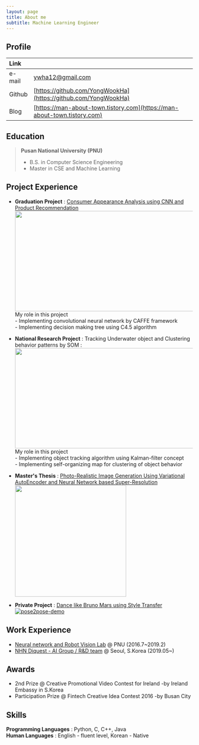 ```yaml
---
layout: page
title: About me
subtitle: Machine Learning Engineer
---
```


## Profile

|Link | |
|:----------|:--------------------------------------------------------------------------|
|e-mail | ywha12@gmail.com |
| Github | [https://github.com/YongWookHa](https://github.com/YongWookHa) |
|Blog | [https://man-about-town.tistory.com](https://man-about-town.tistory.com) |

## Education

>  **Pusan National University (PNU)**
>  * B.S. in Computer Science Engineering
>  * Master in CSE and Machine Learning

## Project Experience

- <b>Graduation Project</b> : [Consumer Appearance Analysis using CNN and Product Recommendation](https://docs.google.com/document/d/1qZqBvD-krvwL3C6pupa9SHBwrXVaOJpDew5K0vDpO1s/edit?usp=sharing) <br/>  <img  src="https://github.com/YongWookHa/yongwookha.github.io/blob/master/graduation_project.png?raw=true"  width="700"  height="270"><br/> My role in this project<br/> - Implementing convolutional neural network by CAFFE framework <br/> - Implementing decision making tree using C4.5 algorithm

- <b>National Research Project</b> : Tracking Underwater object and Clustering behavior patterns by SOM : <br/><img  src="https://user-images.githubusercontent.com/12293076/51790000-eb893f80-21d2-11e9-8cbb-85a5e7caf225.png"  width="700"  height="270"><br/> My role in this project<br/> - Implementing object tracking algorithm using Kalman-filter concept <br/> - Implementing self-organizing map for clustering of object behavior

- <b>Master's Thesis</b> : [Photo-Realistic Image Generation Using Variational AutoEncoder and Neural Network based Super-Resolution](https://yongwookha.github.io/hayongwook-masterpaper/)<br/><img  src="https://github.com/YongWookHa/yongwookha.github.io/blob/master/generated_faces.png?raw=true"  width="300"  height="300">

- <b>Private Project</b> : [Dance like Bruno Mars using Style Transfer](https://github.com/YongWookHa/pose2pose)<br/>[![pose2pose-demo](http://img.youtube.com/vi/Nc0LNrzDeXQ/0.jpg)](https://youtu.be/Nc0LNrzDeXQ)

## Work Experience

- [Neural network and Robot Vision Lab](http://harmony.cs.pusan.ac.kr/~wiki/index.php/%EB%8C%80%EB%AC%B8) @ PNU (2016.7~2019.2)
- [NHN Diquest - AI Group / R&D team](https://www.diquest.com/) @ Seoul, S.Korea (2019.05~)

## Awards

* 2nd Prize @ Creative Promotional Video Contest for Ireland -by Ireland Embassy in S.Korea
* Participation Prize @ Fintech Creative Idea Contest 2016 -by Busan City

  
## Skills

**Programming Languages** : Python, C, C++, Java <br/>
**Human Languages** : English - fluent level, Korean - Native
